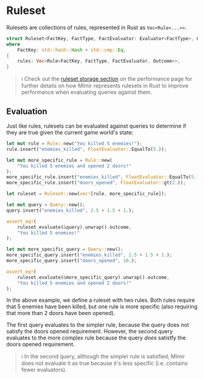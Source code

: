 # Ruleset

Rulesets are collections of rules, represented in Rust as `Vec<Rule<...>>`.

```rs
struct Ruleset<FactKey, FactType, FactEvaluator: Evaluator<FactType>, Outcome>
where
    FactKey: std::hash::Hash + std::cmp::Eq,
{
    rules: Vec<Rule<FactKey, FactType, FactEvaluator, Outcome>>,
}
```

> ℹ️ Check out the [ruleset storage section](/performance.html#ruleset-storage) on the performance page for further details on how Mímir represents rulesets in Rust to improve performance when evaluating queries against them.

## Evaluation

Just like rules, rulesets can be evaluated against queries to determine if they are true given the current game world's state:

```rs
let mut rule = Rule::new("You killed 5 enemies!");
rule.insert("enemies_killed", FloatEvaluator::EqualTo(5.));

let mut more_specific_rule = Rule::new(
    "You killed 5 enemies and opened 2 doors!"
);
more_specific_rule.insert("enemies_killed", FloatEvaluator::EqualTo(5.));
more_specific_rule.insert("doors_opened", FloatEvaluator::gt(2.));

let ruleset = Ruleset::new(vec![rule, more_specific_rule]);

let mut query = Query::new();
query.insert("enemies_killed", 2.5 + 1.5 + 1.);

assert_eq!(
    ruleset.evaluate(&query).unwrap().outcome,
    "You killed 5 enemies!"
);

let mut more_specific_query = Query::new();
more_specific_query.insert("enemies_killed", 2.5 + 1.5 + 1.);
more_specific_query.insert("doors_opened", 10.);

assert_eq!(
    ruleset.evaluate(&more_specific_query).unwrap().outcome,
    "You killed 5 enemies and opened 2 doors!"
);
```

In the above example, we define a ruleset with two rules. Both rules require that 5 enemies have been killed, but one rule is more specific (also requiring that more than 2 doors have been opened).

The first query evaluates to the simpler rule, because the query does not satisfy the doors opened requirement. However, the second query evaluates to the more complex rule because the query *does* satistfy the doors opened requirement.

> ℹ️ In the second query, although the simpler rule is satisfied, Mímir does not evaluate it as true because it's less specific (i.e. contains fewer evaluators).

